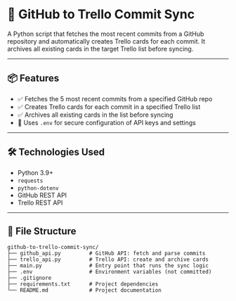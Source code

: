 # 🚀 GitHub to Trello Commit Sync

A Python script that fetches the most recent commits from a GitHub repository and automatically creates Trello cards for each commit. 
It archives all existing cards in the target Trello list before syncing.

---

## 📦 Features

- ✅ Fetches the 5 most recent commits from a specified GitHub repo  
- ✅ Creates Trello cards for each commit in a specified Trello list  
- ✅ Archives all existing cards in the list before syncing  
- 🔐 Uses `.env` for secure configuration of API keys and settings

---

## 🛠️ Technologies Used

- Python 3.9+
- `requests`
- `python-dotenv`
- GitHub REST API
- Trello REST API

---

## 📂 File Structure

```text
github-to-trello-commit-sync/
├── github_api.py         # GitHub API: fetch and parse commits
├── trello_api.py         # Trello API: create and archive cards
├── main.py               # Entry point that runs the sync logic
├── .env                  # Environment variables (not committed)
├── .gitignore            
├── requirements.txt      # Project dependencies
└── README.md             # Project documentation
